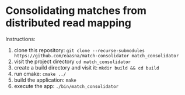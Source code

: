 # Consolidating matches from distributed read mapping

Instructions:
1. clone this repository: `git clone --recurse-submodules https://github.com/eaasna/match-consolidator match_consolidator`
2. visit the project directory `cd match_consolidator`
3. create a build directory and visit it: `mkdir build && cd build`
4. run cmake: `cmake ../`
5. build the application: `make`
6. execute the app: `./bin/match_consolidator`
